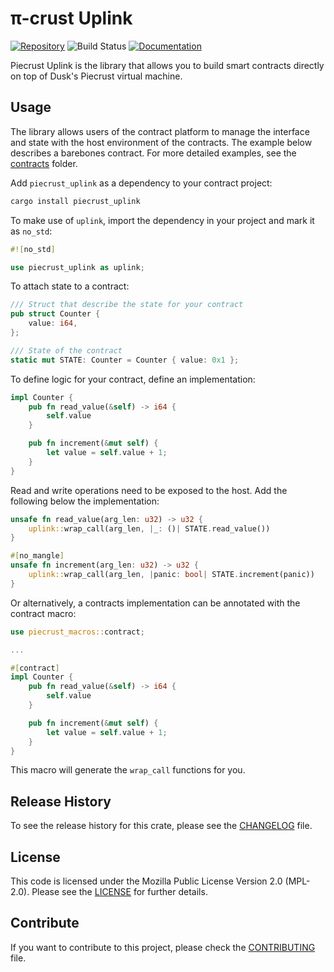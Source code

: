 # π-crust Uplink

[![Repository](https://img.shields.io/badge/github-piecrust-blueviolet?logo=github)](https://github.com/dusk-network/piecrust)
![Build Status](https://github.com/dusk-network/piecrust/workflows/build/badge.svg)
[![Documentation](https://img.shields.io/badge/docs-piecrust-blue?logo=rust)](https://docs.rs/piecrust-uplink/)

Piecrust Uplink is the library that allows you to build smart contracts directly on top of Dusk's Piecrust virtual machine. 

## Usage

The library allows users of the contract platform to manage the interface and state with the host environment of the contracts. The example below describes a barebones contract. For more detailed examples, see the [contracts](https://github.com/dusk-network/piecrust/tree/main/contracts) folder.

Add `piecrust_uplink` as a dependency to your contract project:
```sh
cargo install piecrust_uplink
```

To make use of `uplink`, import the dependency in your project and mark it as `no_std`:
```rust
#![no_std]

use piecrust_uplink as uplink;
```

To attach state to a contract:
```rust
/// Struct that describe the state for your contract
pub struct Counter {
    value: i64,
};

/// State of the contract
static mut STATE: Counter = Counter { value: 0x1 };
```

To define logic for your contract, define an implementation:
```rust
impl Counter {
    pub fn read_value(&self) -> i64 {
        self.value
    }

    pub fn increment(&mut self) {
        let value = self.value + 1;
    }
}
```

Read and write operations need to be exposed to the host. Add the following below the implementation:
```rust
unsafe fn read_value(arg_len: u32) -> u32 {
    uplink::wrap_call(arg_len, |_: ()| STATE.read_value())
}

#[no_mangle]
unsafe fn increment(arg_len: u32) -> u32 {
    uplink::wrap_call(arg_len, |panic: bool| STATE.increment(panic))
}
```

Or alternatively, a contracts implementation can be annotated with the contract macro:
```rust
use piecrust_macros::contract;

...

#[contract]
impl Counter {
    pub fn read_value(&self) -> i64 {
        self.value
    }

    pub fn increment(&mut self) {
        let value = self.value + 1;
    }
}
```

This macro will generate the `wrap_call` functions for you.

## Release History

To see the release history for this crate, please see the [CHANGELOG](./CHANGELOG.md) file.

## License

This code is licensed under the Mozilla Public License Version 2.0 (MPL-2.0). Please see the [LICENSE](./LICENSE) for further details.

## Contribute

If you want to contribute to this project, please check the [CONTRIBUTING](https://github.com/dusk-network/.github/blob/main/.github/CONTRIBUTING.md) file.
